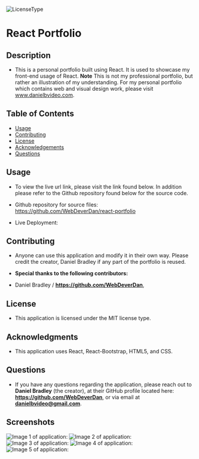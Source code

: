 

  ![LicenseType](https://img.shields.io/badge/License%3A%20-MIT-green)
  # React Portfolio
  
  ## Description
  
  * This is a personal portfolio built using React. It is used to showcase my front-end usage of React. **Note** This is not my professional portfolio, but rather an illustration of my understanding. For my personal portfolio which contains web and visual design work, please visit www.danielbvideo.com.
  
  ## Table of Contents
  
  * [Usage](#Usage)
  * [Contributing](#Contributing)
  * [License](#License)
  * [Acknowledgements](#Acknowledgements)
  * [Questions](#Questions)
  
  
  ## Usage

  * To view the live url link, please visit the link found below. In addition please refer to the Github repository found below for the source code. 

  * Github repository for source files: https://github.com/WebDeverDan/react-portfolio
  * Live Deployment: 

  
  ## Contributing
  
  * Anyone can use this application and modify it in their own way. Please credit the creator, Daniel Bradley if any part of the portfolio is reused.
  
  * **Special thanks to the following contributors:** 
  * Daniel Bradley / **https://github.com/WebDeverDan**,
  
  
  ## License
  
  * This application is licensed under the MIT license type.
  
  ## Acknowledgments
  
  * This application uses React, React-Bootstrap, HTML5, and CSS.
  
  ## Questions
  * If you have any questions regarding the application, please reach out to **Daniel Bradley** (the creator), at their GitHub profile located here: **https://github.com/WebDeverDan**, or via email at **danielbvideo@gmail.com**.

  ## Screenshots
  ![Image 1 of application:]()
  ![Image 2 of application:]()
  ![Image 3 of application:]()
  ![Image 4 of application:]()
  ![Image 5 of application:]()
  




